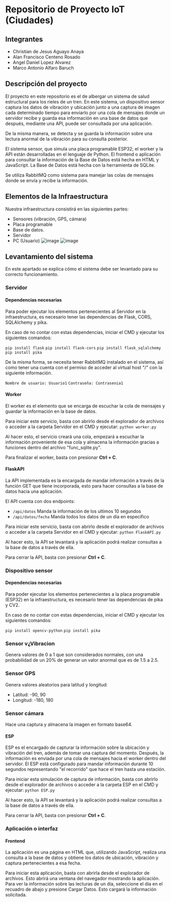 # Repositorio de Proyecto IoT (Ciudades)
## Integrantes
- Christian de Jesus Aguayo Anaya
- Alan Francisco Centeno Rosado
- Angel Daniel Lopez Alvarez
- Marco Antonio Alfaro Baruch

## Descripción del proyecto
El proyecto en este repositorio es el de albergar un sistema de salud estructural para los rieles de un tren. En este sistema, un dispositivo sensor captura los datos de vibración y ubicación junto a una captura de imagen cada determinado tiempo para enviarlo por una cola de mensajes donde un servidor recibe y guarda esa información en una base de datos que después, mediante una API, puede ser consultada por una aplicación.

De la misma manera, se detecta y se guarda la información sobre una lectura anormal de la vibración para su consulta posterior.

El sistema sensor, que simula una placa programable ESP32; el worker y la API están desarrolladas en el lenguaje de Python. El frontend o aplicación para consultar la información de la Base de Datos está hecha en HTML y JavaScript. La Base de Datos está hecha con la herramienta de SQLite.

Se utiliza RabbitMQ como sistema para manejar las colas de mensajes donde se envía y recibe la información.
## Elementos de la Infraestructura
Nuestra infraestructura consistirá en las siguientes partes:
- Sensores (vibración, GPS, cámara)
- Placa programable
- Base de datos.
- Servidor
- PC (Usuario)
![image](https://github.com/v-Chriz-v/Internet-de-las-cosas/assets/54341749/1bba9400-7ea3-4454-afc9-8446e4c895bb)
![image](https://github.com/v-Chriz-v/Internet-de-las-cosas/assets/147886154/e9627154-258d-43f4-84df-6e0ee29ab26a)

## Levantamiento del sistema
En este apartado se explica cómo el sistema debe ser levantado para su correcto funcionamiento.

### Servidor
#### Dependencias necesarias
Para poder ejecutar los elementos pertenecientes al Servidor en la infraestructura, es necesario tener las dependencias de Flask, CORS, SQLAlchemy y pika.

En caso de no contar con estas dependencias, iniciar el CMD y ejecutar los siguientes comandos:

`pip install flask`
`pip install flask-cors`
`pip install flask_sqlalchemy`
`pip install pika`

De la misma forma, se necesita tener RabbitMQ instalado en el sistema, así como tener una cuenta con el permiso de acceder al virtual host "/" con la siguiente información.

`Nombre de usuario: Usuario1`
`Contraseña: Contrasenia1`

#### Worker
El worker es el elemento que se encarga de escuchar la cola de mensajes y guardar la información en la base de datos. 

Para iniciar este servicio, basta con abrirlo desde el explorador de archivos o acceder a la carpeta Servidor en el CMD y ejecutar:
`python worker.py`

Al hacer esto, el servicio creará una cola, empezará a escuchar la información proveniente de esa cola y almacena la información gracias a funciones dentro del archivo "func_sqlite.py".

Para finalizar el worker, basta con presionar **Ctrl + C**.

#### FlaskAPI
La API implementada es la encargada de mandar información a través de la función GET que tiene incorporada, esto para hacer consultas a la base de datos hacia una aplicación.

El API cuenta con dos endpoints:
* `/api/datos` Manda la información de los ultimos 10 segundos
* `/api/datos/fecha` Manda todos los datos de un día en específico

Para iniciar este servicio, basta con abrirlo desde el explorador de archivos o acceder a la carpeta Servidor en el CMD y ejecutar:
`python FlaskAPI.py`

Al hacer esto, la API se levantará y la aplicación podrá realizar consultas a la base de datos a través de ella.

Para cerrar la API, basta con presionar **Ctrl + C**.

### Dispositivo sensor
#### Dependencias necesarias
Para poder ejecutar los elementos pertenecientes a la placa programable (ESP32) en la infraestructura, es necesario tener las dependencias de pika y CV2.

En caso de no contar con estas dependencias, iniciar el CMD y ejecutar los siguientes comandos:

`pip install opencv-python`
`pip install pika`

### Sensor v¿Vibracion
Genera valores de 0 a 1 que son considerados normales, con una probabilidad de un 20% de generar un valor anormal que es de 1.5 a 2.5.

### Sensor GPS
Genera valores aleatorios para latitud y longitud:
* Latitud: -90, 90
* Longitud: -180, 180

### Sensor cámara
Hace una captura y almacena la imagen en formato base64.
 
#### ESP
ESP es el encargado de capturar la información sobre la ubicación y vibración del tren, además de tomar una captura del momento. Después, la información es enviada por una cola de mensajes hacia el worker dentro del servidor. El ESP está configurado para mandar información durante 10 segundos representando "el recorrido" que hace el tren hasta una estación.

Para iniciar esta simulación de captura de información, basta con abrirlo desde el explorador de archivos o acceder a la carpeta ESP en el CMD y ejecutar:
`python ESP.py`

Al hacer esto, la API se levantará y la aplicación podrá realizar consultas a la base de datos a través de ella.

Para cerrar la API, basta con presionar **Ctrl + C**.

### Aplicación o interfaz
#### Frontend
La aplicación es una página en HTML que, utilizando JavaScript, realiza una consulta a la base de datos y obtiene los datos de ubicación, vibración y captura pertenecientes a esa fecha.

Para iniciar esta aplicación, basta con abrirla desde el explorador de archivos. Esto abrirá una ventana del navegador mostrando la aplicación. Para ver la información sobre las lecturas de un día, seleccione el día en el recuadro de abajo y presione Cargar Datos. Esto cargará la información solicitada.
